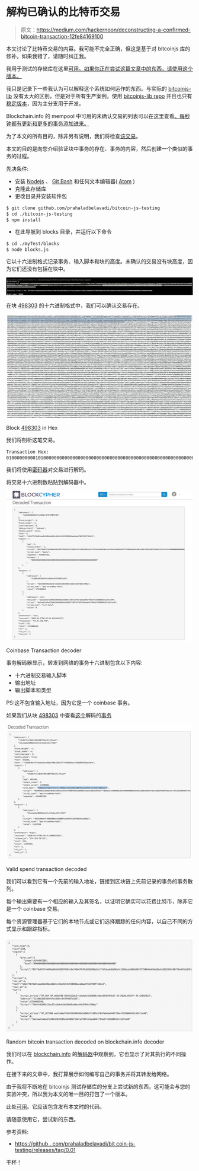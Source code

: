 # 解构已确认的比特币交易

> 原文：<https://medium.com/hackernoon/deconstructing-a-confirmed-bitcoin-transaction-12fe84169100>

本文讨论了比特币交易的内容。我可能不完全正确，但这是基于对 bitcoinjs 库的修补。如果我错了，请随时纠正我。

我用于测试的存储库在这里[可用。如果你正在尝试这篇文章中的东西，请使用这个版本。](https://github.com/prahaladbelavadi/bitcoin-js-testing/tree/master/myTest)

我只是记录下一些我认为可以解释这个系统如何运作的东西。与实际的 [bitcoinjs-lib](https://github.com/bitcoinjs/bitcoinjs-lib/) 没有太大的区别，但是对于所有生产案例，使用 [bitcoinjs-lib repo](https://github.com/bitcoinjs/bitcoinjs-lib/releases) 并且也只有[稳定版本](https://github.com/bitcoinjs/bitcoinjs-lib/releases)，因为主分支用于开发。

Blockchain.info 的 mempool 中可用的未确认交易的列表可以在这里查看[。每秒钟都有更新和更多的事务添加进来。](https://blockchain.info/unconfirmed-transactions)

为了本文的所有目的，除非另有说明，我们将检查[该交易](https://blockchain.info/tx/1d2dffbfde01eaa01d40bee0d2ec4bbc92c92930984aea8aa4fb65f84f74d6c2)。

本文的目的是向您介绍验证块中事务的存在、事务的内容，然后创建一个类似的事务的过程。

先决条件:

*   安装 [Nodejs](https://nodejs.org/en/download/) 、 [Git Bash](https://git-scm.com/downloads) 和任何文本编辑器( [Atom](http://atom.io/) )
*   克隆此存储库
*   更改目录并安装软件包

```
$ git clone github.com/prahaladbelavadi/bitcoin-js-testing
$ cd ./bitcoin-js-testing
$ npm install
```

*   在此导航到 blocks 目录，并运行以下命令

```
$ cd ./myTest/blocks
$ node blocks.js
```

它以十六进制格式记录事务、输入脚本和块的高度。未确认的交易没有块高度，因为它们还没有包括在块中。

![](img/bde0f9760de80e9e50b16b9c18943c23.png)

在块 [498303](https://blockchain.info/block-height/498303) 的十六进制格式中，我们可以确认交易存在。

![](img/923a000ad3a237dcb376748a8963d9e5.png)

Block [498303](https://blockchain.info/block-height/498303) in Hex

我们将剖析这笔交易。

```
Transaction Hex: 010000000001010000000000000000000000000000000000000000000000000000000000000000ffffffff50037f9a07174d696e656420627920416e74506f6f6c685b205a2b1f7bfabe6d6d36afe1910eca9405b66f97750940a656e38e2c0312958190ff8e98fd16761d220400000000000000aa340000d49f0000ffffffff02b07fc366000000001976a9148349212dc27ce3ab4c5b29b85c4dec643d764b1788ac0000000000000000266a24aa21a9ed72d9432948505e3d3062f1307a3f027a5dea846ff85e47159680919c12bf1e400120000000000000000000000000000000000000000000000000000000000000000000000000
```

我们将使用[密码器](https://live.blockcypher.com/btc/decodetx/)对交易进行解码。

将交易十六进制数粘贴到解码器中。

![](img/3e6a9ffbe055b7a7b4a404b8c0b3a486.png)

Coinbase Transaction decoder

事务解码器显示，转发到网络的事务十六进制包含以下内容:

*   十六进制交易输入脚本
*   输出地址
*   输出脚本和类型

PS:这不包含输入地址，因为它是一个 coinbase 事务。

如果我们从块 [498303](https://blockchain.info/block-index/1649492) 中查看[这个](https://live.blockcypher.com/btc/tx/ff5b8b78df5ffae5ed9ca68ab748dc360f277f548b69eac7010d087802ae18fe/)解码的[事务](https://live.blockcypher.com/btc/tx/ff5b8b78df5ffae5ed9ca68ab748dc360f277f548b69eac7010d087802ae18fe/)

![](img/3466f9ced13d1eb12cfce3f3e51bbdb1.png)

Valid spend transaction decoded

我们可以看到它有一个先前的输入地址，链接到区块链上先前记录的事务的事务散列。

每个输出需要有一个相应的输入及其签名，以证明它确实可以花费比特币，除非它是一个 coinbase 交易。

每个资源管理器基于它们的本地节点或它们选择跟踪的任何内容，以自己不同的方式显示和跟踪指标。

![](img/4df9256226a7e007ed9c7ef833b186b8.png)

Random bitcoin transaction decoded on blockchain.info decoder

我们可以在 [blockchain.info](https://blockchain.info/decode-tx) 的[解码器](https://blockchain.info/decode-tx)中观察到，它也显示了对其执行的不同操作。

在接下来的文章中，我打算展示如何编写自己的事务并将其转发给网络。

由于我将不断地在 bitcoinjs 测试存储库的分支上尝试新的东西，这可能会与您的实验冲突，所以我为本文的唯一目的打包了一个版本。

此处[可用](https://github.com/prahaladbelavadi/bitcoin-js-testing/releases/tag/0.01)。它应该包含发布本文时的代码。

请随意使用它，尝试新的东西。

参考资料:

*   [https://github . com/prahaladbelavadi/bit coin-js-testing/releases/tag/0.01](https://github.com/prahaladbelavadi/bitcoin-js-testing/releases/tag/0.01)

干杯！